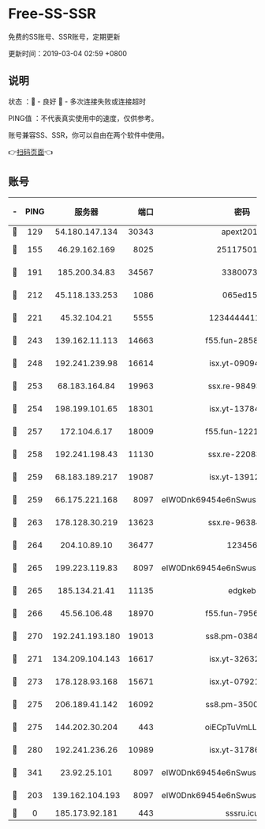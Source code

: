 # Free-SS-SSR

免费的SS账号、SSR账号，定期更新

更新时间：2019-03-04 02:59 +0800

## 说明

状态     ：🙂 - 良好 🙁 - 多次连接失败或连接超时

PING值   ：不代表真实使用中的速度，仅供参考。

账号兼容SS、SSR，你可以自由在两个软件中使用。

👉[扫码页面](https://liesauer.github.io/free-ss-ssr.github.io/)👈

## 账号

|-|PING|服务器|端口|密码|加密方式|区域|
|:----:|:----:|:-----:|-----:|:----:|:----:|:----:|
|🙂|129|54.180.147.134|30343|apext2019|chacha20|KR|
|🙂|155|46.29.162.169|8025|2511750146|aes-256-cfb|RU|
|🙂|191|185.200.34.83|34567|33800731|aes-256-cfb|US|
|🙂|212|45.118.133.253|1086|065ed15a|aes-256-cfb|SG|
|🙂|221|45.32.104.21|5555|1234444411111|aes-256-cfb|SG|
|🙂|243|139.162.11.113|14663|f55.fun-28583280|aes-256-cfb|SG|
|🙂|248|192.241.239.98|16614|isx.yt-09094169|aes-256-cfb|US|
|🙂|253|68.183.164.84|19963|ssx.re-98493930|aes-256-cfb|US|
|🙂|254|198.199.101.65|18301|isx.yt-13784325|aes-256-cfb|US|
|🙂|257|172.104.6.17|18009|f55.fun-12212808|aes-256-cfb|US|
|🙂|258|192.241.198.43|11130|ssx.re-22083061|aes-256-cfb|US|
|🙂|259|68.183.189.217|19087|isx.yt-13912703|aes-256-cfb|SG|
|🙂|259|66.175.221.168|8097|eIW0Dnk69454e6nSwuspv9DmS201tQ0D|aes-256-cfb|US|
|🙂|263|178.128.30.219|13623|ssx.re-96384846|aes-256-cfb|SG|
|🙂|264|204.10.89.10|36477|123456|aes-256-cfb|US|
|🙂|265|199.223.119.83|8097|eIW0Dnk69454e6nSwuspv9DmS201tQ0D|aes-256-cfb|US|
|🙂|265|185.134.21.41|11135|edgkeb|aes-256-cfb|GB|
|🙂|266|45.56.106.48|18970|f55.fun-79568034|aes-256-cfb|US|
|🙂|270|192.241.193.180|19013|ss8.pm-03842768|aes-256-cfb|US|
|🙂|271|134.209.104.143|16617|isx.yt-32632339|aes-256-cfb|SG|
|🙂|273|178.128.93.168|15671|isx.yt-07921644|aes-256-cfb|SG|
|🙂|275|206.189.41.142|16092|ss8.pm-35002158|aes-256-cfb|SG|
|🙂|275|144.202.30.204|443|oiECpTuVmLLxk4Ts|aes-256-cfb|US|
|🙂|280|192.241.236.26|10989|isx.yt-31786125|aes-256-cfb|US|
|🙂|341|23.92.25.101|8097|eIW0Dnk69454e6nSwuspv9DmS201tQ0D|aes-256-cfb|US|
|🙂|203|139.162.104.193|8097|eIW0Dnk69454e6nSwuspv9DmS201tQ0D|aes-256-cfb|JP|
|🙁|0|185.173.92.181|443|sssru.icu|rc4-md5|RU|
